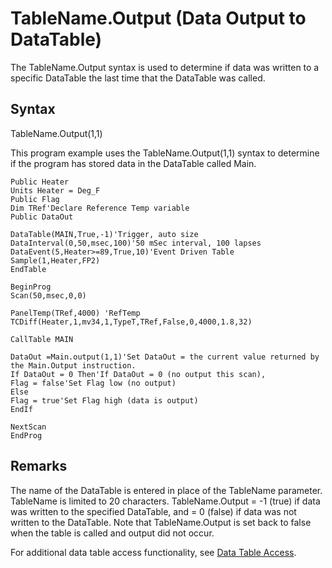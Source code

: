 # TableName.Output (Data Output to DataTable)

The TableName.Output syntax is used to determine if data was written to a specific DataTable the last time that the DataTable was called.

## Syntax

TableName.Output(1,1)

This program example uses the TableName.Output(1,1) syntax to determine if the program has stored data in the DataTable called Main.

```
Public Heater
Units Heater = Deg_F
Public Flag
Dim TRef'Declare Reference Temp variable
Public DataOut

DataTable(MAIN,True,-1)'Trigger, auto size
DataInterval(0,50,msec,100)'50 mSec interval, 100 lapses
DataEvent(5,Heater>=89,True,10)'Event Driven Table
Sample(1,Heater,FP2)
EndTable

BeginProg
Scan(50,msec,0,0)

PanelTemp(TRef,4000) 'RefTemp
TCDiff(Heater,1,mv34,1,TypeT,TRef,False,0,4000,1.8,32)

CallTable MAIN

DataOut =Main.output(1,1)'Set DataOut = the current value returned by the Main.Output instruction.
If DataOut = 0 Then'If DataOut = 0 (no output this scan),
Flag = false'Set Flag low (no output)
Else
Flag = true'Set Flag high (data is output)
EndIf

NextScan
EndProg
```

## Remarks

The name of the DataTable is entered in place of the TableName parameter. TableName is limited to 20 characters. TableName.Output = -1 (true) if data was written to the specified DataTable, and = 0 (false) if data was not written to the DataTable. Note that TableName.Output is set back to false when the table is called and output did not occur.

For additional data table access functionality, see [Data Table Access](../Info/datatableaccess.md).
